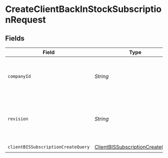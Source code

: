 # CreateClientBackInStockSubscriptionRequest


## Fields

| Field                                                                                                                        | Type                                                                                                                         | Required                                                                                                                     | Description                                                                                                                  | Example                                                                                                                      |
| ---------------------------------------------------------------------------------------------------------------------------- | ---------------------------------------------------------------------------------------------------------------------------- | ---------------------------------------------------------------------------------------------------------------------------- | ---------------------------------------------------------------------------------------------------------------------------- | ---------------------------------------------------------------------------------------------------------------------------- |
| `companyId`                                                                                                                  | *String*                                                                                                                     | :heavy_check_mark:                                                                                                           | Your Public API Key / Site ID. See [this article](https://help.klaviyo.com/hc/en-us/articles/115005062267) for more details. | PUBLIC_API_KEY                                                                                                               |
| `revision`                                                                                                                   | *String*                                                                                                                     | :heavy_check_mark:                                                                                                           | API endpoint revision (format: YYYY-MM-DD[.suffix])                                                                          |                                                                                                                              |
| `clientBISSubscriptionCreateQuery`                                                                                           | [ClientBISSubscriptionCreateQuery](../../models/components/ClientBISSubscriptionCreateQuery.md)                              | :heavy_check_mark:                                                                                                           | N/A                                                                                                                          |                                                                                                                              |